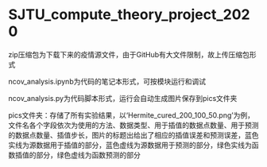 # SJTU_compute_theory_project_2020

zip压缩包为下载下来的疫情源文件，由于GitHub有大文件限制，故上传压缩包形式

ncov_analysis.ipynb为代码的笔记本形式，可按模块运行和调试

ncov_analysis.py为代码脚本形式，运行会自动生成图片保存到pics文件夹

pics文件夹：存储了所有实验结果，以‘Hermite_cured_200_100_50.png’为例，文件名各个字段依次为使用的方法、数据类型、用于插值的数据点数量、用于预测的数据点数量、插值步长，图片的标题出给出了相应的插值误差和预测误差，蓝色实线为源数据用于插值的部分，蓝色虚线为源数据用于预测的部分，绿色实线为函数插值的部分，绿色虚线为函数预测的部分
